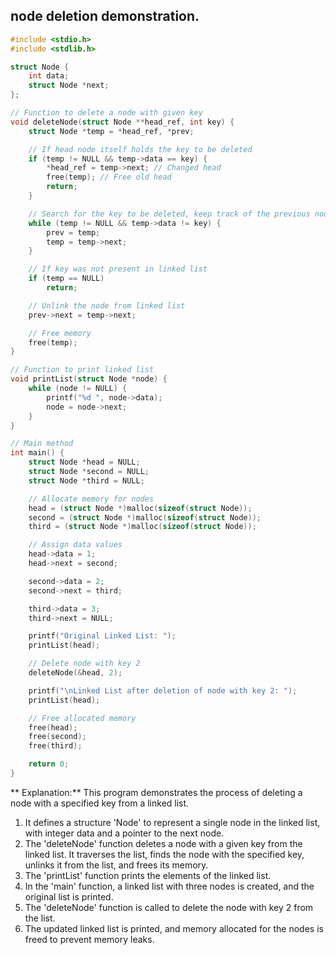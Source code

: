 
## node deletion demonstration.

```cpp
#include <stdio.h>
#include <stdlib.h>

struct Node {
    int data;
    struct Node *next;
};

// Function to delete a node with given key
void deleteNode(struct Node **head_ref, int key) {
    struct Node *temp = *head_ref, *prev;

    // If head node itself holds the key to be deleted
    if (temp != NULL && temp->data == key) {
        *head_ref = temp->next; // Changed head
        free(temp); // Free old head
        return;
    }

    // Search for the key to be deleted, keep track of the previous node as we need to change 'prev->next'
    while (temp != NULL && temp->data != key) {
        prev = temp;
        temp = temp->next;
    }

    // If key was not present in linked list
    if (temp == NULL)
        return;

    // Unlink the node from linked list
    prev->next = temp->next;

    // Free memory
    free(temp);
}

// Function to print linked list
void printList(struct Node *node) {
    while (node != NULL) {
        printf("%d ", node->data);
        node = node->next;
    }
}

// Main method
int main() {
    struct Node *head = NULL;
    struct Node *second = NULL;
    struct Node *third = NULL;

    // Allocate memory for nodes
    head = (struct Node *)malloc(sizeof(struct Node));
    second = (struct Node *)malloc(sizeof(struct Node));
    third = (struct Node *)malloc(sizeof(struct Node));

    // Assign data values
    head->data = 1;
    head->next = second;

    second->data = 2;
    second->next = third;

    third->data = 3;
    third->next = NULL;

    printf("Original Linked List: ");
    printList(head);

    // Delete node with key 2
    deleteNode(&head, 2);

    printf("\nLinked List after deletion of node with key 2: ");
    printList(head);

    // Free allocated memory
    free(head);
    free(second);
    free(third);

    return 0;
}
```

** Explanation:**
This program demonstrates the process of deleting a node with a specified key from a linked list.
1. It defines a structure 'Node' to represent a single node in the linked list, with integer data and a pointer to the next node.
2. The 'deleteNode' function deletes a node with a given key from the linked list. It traverses the list, finds the node with the specified key, unlinks it from the list, and frees its memory.
3. The 'printList' function prints the elements of the linked list.
4. In the 'main' function, a linked list with three nodes is created, and the original list is printed.
5. The 'deleteNode' function is called to delete the node with key 2 from the list.
6. The updated linked list is printed, and memory allocated for the nodes is freed to prevent memory leaks.
